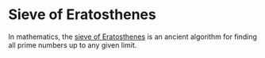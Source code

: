 # Sieve of Eratosthenes
In mathematics, the [sieve of Eratosthenes](https://en.wikipedia.org/wiki/Sieve_of_Eratosthenes) is an ancient algorithm for finding all prime numbers up to any given limit.
